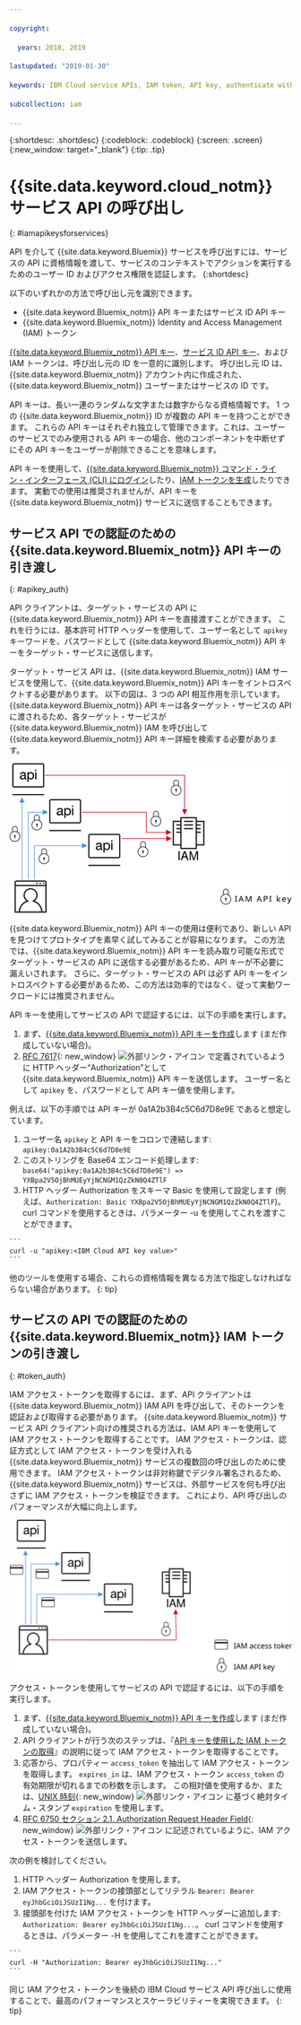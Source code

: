 ```yaml
---

copyright:

  years: 2018, 2019

lastupdated: "2019-01-30"

keywords: IBM Cloud service APIs, IAM token, API key, authenticate with service API

subcollection: iam

---
```


{:shortdesc: .shortdesc}
{:codeblock: .codeblock}
{:screen: .screen}
{:new_window: target="_blank"}
{:tip: .tip}

# {{site.data.keyword.cloud_notm}} サービス API の呼び出し
{: #iamapikeysforservices}

API を介して {{site.data.keyword.Bluemix}} サービスを呼び出すには、サービスの API に資格情報を渡して、サービスのコンテキストでアクションを実行するためのユーザー ID およびアクセス権限を認証します。
{:shortdesc}

以下のいずれかの方法で呼び出し元を識別できます。

* {{site.data.keyword.Bluemix_notm}} API キーまたはサービス ID API キー
* {{site.data.keyword.Bluemix_notm}} Identity and Access Management (IAM) トークン

[{{site.data.keyword.Bluemix_notm}} API キー](/docs/iam?topic=iam-userapikey#userapikey)、[サービス ID API キー](/docs/iam?topic=iam-serviceidapikeys#serviceidapikeys)、および IAM トークンは、呼び出し元の ID を一意的に識別します。  呼び出し元 ID は、{{site.data.keyword.Bluemix_notm}} アカウント内に作成された、{{site.data.keyword.Bluemix_notm}} ユーザーまたはサービスの ID です。

API キーは、長い一連のランダムな文字または数字からなる資格情報です。 1 つの {{site.data.keyword.Bluemix_notm}} ID が複数の API キーを持つことができます。 これらの API キーはそれぞれ独立して管理できます。これは、ユーザーのサービスでのみ使用される API キーの場合、他のコンポーネントを中断せずにその API キーをユーザーが削除できることを意味します。

API キーを使用して、[{{site.data.keyword.Bluemix_notm}} コマンド・ライン・インターフェース (CLI) にログイン](/docs/cli/reference/ibmcloud?topic=cloud-cli-ibmcloud_login#ibmcloud_login)したり、[IAM トークンを生成](/docs/iam?topic=iam-iamtoken_from_apikey#iamtoken_from_apikey)したりできます。 実動での使用は推奨されませんが、API キーを {{site.data.keyword.Bluemix_notm}} サービスに送信することもできます。

## サービス API での認証のための {{site.data.keyword.Bluemix_notm}} API キーの引き渡し
{: #apikey_auth}

API クライアントは、ターゲット・サービスの API に {{site.data.keyword.Bluemix_notm}} API キーを直接渡すことができます。 これを行うには、基本許可 HTTP ヘッダーを使用して、ユーザー名として `apikey` キーワードを、パスワードとして {{site.data.keyword.Bluemix_notm}} API キーをターゲット・サービスに送信します。

ターゲット・サービス API は、{{site.data.keyword.Bluemix_notm}} IAM サービスを使用して、{{site.data.keyword.Bluemix_notm}} API キーをイントロスペクトする必要があります。 以下の図は、3 つの API 相互作用を示しています。 {{site.data.keyword.Bluemix_notm}} API キーは各ターゲット・サービスの API に渡されるため、各ターゲット・サービスが {{site.data.keyword.Bluemix_notm}} IAM を呼び出して {{site.data.keyword.Bluemix_notm}} API キー詳細を検索する必要があります。

![API キーを使用したサービス API での認証](images/APIkeyauth.svg "ターゲット・サービスに API キーを渡し、ターゲット・サービスは資格情報を検証するために API キーを IAM に渡す")

{{site.data.keyword.Bluemix_notm}} API キーの使用は便利であり、新しい API を見つけてプロトタイプを素早く試してみることが容易になります。 この方法では、{{site.data.keyword.Bluemix_notm}} API キーを読み取り可能な形式でターゲット・サービスの API に送信する必要があるため、API キーが不必要に漏えいされます。 さらに、ターゲット・サービスの API は必ず API キーをイントロスペクトする必要があるため、この方法は効率的ではなく、従って実動ワークロードには推奨されません。

API キーを使用してサービスの API で認証するには、以下の手順を実行します。

  1. まず、[{{site.data.keyword.Bluemix_notm}} API キーを作成](/docs/iam?topic=iam-userapikey#creating-an-api-key)します (まだ作成していない場合)。
  2. [RFC 7617](https://tools.ietf.org/html/rfc7617){: new_window} ![外部リンク・アイコン](../icons/launch-glyph.svg "外部リンク・アイコン") で定義されているように HTTP ヘッダー“Authorization”として {{site.data.keyword.Bluemix_notm}} API キーを送信します。 ユーザー名として `apikey` を、パスワードとして API キー値を使用します。

例えば、以下の手順では API キーが 0a1A2b3B4c5C6d7D8e9E であると想定しています。

  1.	ユーザー名 `apikey` と API キーをコロンで連結します: `apikey:0a1A2b3B4c5C6d7D8e9E`
  2.	このストリングを Base64 エンコード処理します: `base64("apikey:0a1A2b3B4c5C6d7D8e9E") => YXBpa2V5OjBhMUEyYjNCNGM1QzZkN0Q4ZTlF`
  3.	HTTP ヘッダー Authorization をスキーマ Basic を使用して設定します (例えば、`Authorization: Basic YXBpa2V5OjBhMUEyYjNCNGM1QzZkN0Q4ZTlF`)。 curl コマンドを使用するときは、パラメーター -u を使用してこれを渡すことができます。

    ```
    curl -u "apikey:<IBM Cloud API key value>"
    ```

  他のツールを使用する場合、これらの資格情報を異なる方法で指定しなければならない場合があります。
  {: tip}

## サービスの API での認証のための {{site.data.keyword.Bluemix_notm}} IAM トークンの引き渡し
{: #token_auth}

IAM アクセス・トークンを取得するには、まず、API クライアントは {{site.data.keyword.Bluemix_notm}} IAM API を呼び出して、そのトークンを認証および取得する必要があります。 {{site.data.keyword.Bluemix_notm}} サービス API クライアント向けの推奨される方法は、IAM API キーを使用して IAM アクセス・トークンを取得することです。 IAM アクセス・トークンは、認証方式として IAM アクセス・トークンを受け入れる {{site.data.keyword.Bluemix_notm}} サービスの複数回の呼び出しのために使用できます。 IAM アクセス・トークンは非対称鍵でデジタル署名されるため、{{site.data.keyword.Bluemix_notm}} サービスは、外部サービスを何も呼び出さずに IAM アクセス・トークンを検証できます。 これにより、API 呼び出しのパフォーマンスが大幅に向上します。

![サービス API でのアクセス・トークンを使用した認証](images/tokenauth.svg "API キーを使用して IAM からトークンを取得し、資格情報を検証するためにターゲット・サービスにアクセス・トークンを渡す")

アクセス・トークンを使用してサービスの API で認証するには、以下の手順を実行します。

  1. まず、[{{site.data.keyword.Bluemix_notm}} API キーを作成](/docs/iam?topic=iam-userapikey#creating-an-api-key)します (まだ作成していない場合)。
  2. API クライアントが行う次のステップは、『[API キーを使用した IAM トークンの取得](/docs/iam?topic=iam-iamtoken_from_apikey#iamtoken_from_apikey)』の説明に従って IAM アクセス・トークンを取得することです。
  3. 応答から、プロパティー `access_token` を抽出して IAM アクセス・トークンを取得します。 `expires_in` は、IAM アクセス・トークン `access_token` の有効期限が切れるまでの秒数を示します。 この相対値を使用するか、または、[UNIX 時刻](https://en.wikipedia.org/wiki/Unix_time){: new_window} ![外部リンク・アイコン](../icons/launch-glyph.svg "外部リンク・アイコン") に基づく絶対タイム・スタンプ `expiration` を使用します。
  4. [RFC 6750 セクション 2.1. Authorization Request Header Field](https://tools.ietf.org/html/rfc6750#page-5){: new_window} ![外部リンク・アイコン](../icons/launch-glyph.svg "外部リンク・アイコン") に記述されているように、IAM アクセス・トークンを送信します。

次の例を検討してください。

  1.	HTTP ヘッダー Authorization を使用します。
  2.	IAM アクセス・トークンの接頭部としてリテラル `Bearer: Bearer eyJhbGciOiJSUzI1Ng...` を付けます。
  3.	接頭部を付けた IAM アクセス・トークンを HTTP ヘッダーに追加します: `Authorization: Bearer eyJhbGciOiJSUzI1Ng...`。 curl コマンドを使用するときは、パラメーター -H を使用してこれを渡すことができます。

    ```
    curl -H "Authorization: Bearer eyJhbGciOiJSUzI1Ng..."
    ```

  同じ IAM アクセス・トークンを後続の IBM Cloud サービス API 呼び出しに使用することで、最高のパフォーマンスとスケーラビリティーを実現できます。
  {: tip}
